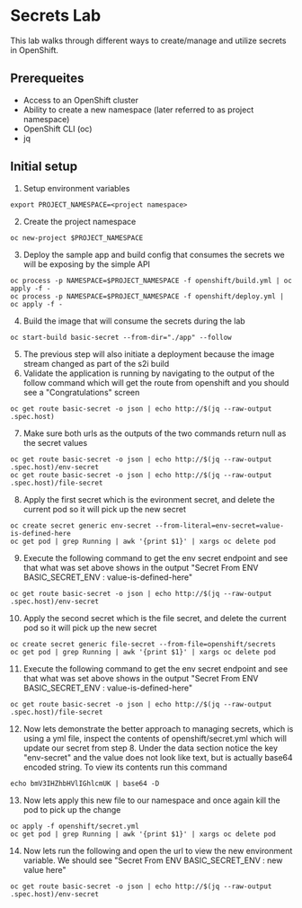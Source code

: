 # Secrets Lab

This lab walks through different ways to create/manage and utilize secrets in OpenShift.

## Prerequeites

* Access to an OpenShift cluster
* Ability to create a new namespace (later referred to as project namespace)
* OpenShift CLI (oc)
* jq

## Initial setup
1. Setup environment variables
```
export PROJECT_NAMESPACE=<project namespace>
```
2. Create the project namespace
```
oc new-project $PROJECT_NAMESPACE
```
3. Deploy the sample app and build config that consumes the secrets we will be exposing by the simple API
```
oc process -p NAMESPACE=$PROJECT_NAMESPACE -f openshift/build.yml | oc apply -f -
oc process -p NAMESPACE=$PROJECT_NAMESPACE -f openshift/deploy.yml | oc apply -f -
```
4. Build the image that will consume the secrets during the lab
```
oc start-build basic-secret --from-dir="./app" --follow
```
5. The previous step will also initiate a deployment because the image stream changed as part of the s2i build
5. Validate the application is running by navigating to the output of the follow command which will get the route from openshift and you should see a "Congratulations" screen
```
oc get route basic-secret -o json | echo http://$(jq --raw-output .spec.host)
```
7. Make sure both urls as the outputs of the two commands return null as the secret values
```
oc get route basic-secret -o json | echo http://$(jq --raw-output .spec.host)/env-secret
oc get route basic-secret -o json | echo http://$(jq --raw-output .spec.host)/file-secret
```
8. Apply the first secret which is the evironment secret, and delete the current pod so it will pick up the new secret
```
oc create secret generic env-secret --from-literal=env-secret=value-is-defined-here
oc get pod | grep Running | awk '{print $1}' | xargs oc delete pod
```
9. Execute the following command to get the env secret endpoint and see that what was set above shows in the output "Secret From ENV BASIC_SECRET_ENV :  value-is-defined-here"
```
oc get route basic-secret -o json | echo http://$(jq --raw-output .spec.host)/env-secret
```
10. Apply the second secret which is the file secret, and delete the current pod so it will pick up the new secret
```
oc create secret generic file-secret --from-file=openshift/secrets
oc get pod | grep Running | awk '{print $1}' | xargs oc delete pod
```
11. Execute the following command to get the env secret endpoint and see that what was set above shows in the output "Secret From ENV BASIC_SECRET_ENV :  value-is-defined-here"
```
oc get route basic-secret -o json | echo http://$(jq --raw-output .spec.host)/file-secret
```
12. Now lets demonstrate the better approach to managing secrets, which is using a yml file, inspect the contents of openshift/secret.yml which will update our secret from step 8.  Under the data section notice the key "env-secret" and the value does not look like text, but is actually base64 encoded string.  To view its contents run this command
```
echo bmV3IHZhbHVlIGhlcmUK | base64 -D
```
13. Now lets apply this new file to our namespace and once again kill the pod to pick up the change
```
oc apply -f openshift/secret.yml
oc get pod | grep Running | awk '{print $1}' | xargs oc delete pod
```
14. Now lets run the following and open the url to view the new environment variable.  We should see "Secret From ENV BASIC_SECRET_ENV :  new value here"
```
oc get route basic-secret -o json | echo http://$(jq --raw-output .spec.host)/env-secret
```